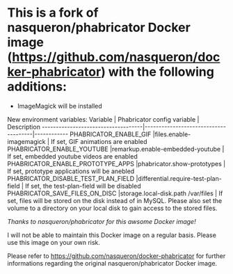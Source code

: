 # This is a fork of nasqueron/phabricator Docker image (https://github.com/nasqueron/docker-phabricator) with the following additions:

* ImageMagick will be installed
 
New environment variables:
Variable                            | Phabricator config variable          | Description
------------------------------------|--------------------------------------|------------
PHABRICATOR_ENABLE_GIF		        |files.enable-imagemagick              | If set, GIF animations are enabled
PHABRICATOR_ENABLE_YOUTUBE          |remarkup.enable-embedded-youtube      | If set, embedded youtube videos are enabled
PHABRICATOR_ENABLE_PROTOTYPE_APPS   |phabricator.show-prototypes           | If set, prototype applications will be anebled
PHABRICATOR_DISABLE_TEST_PLAN_FIELD |differential.require-test-plan-field  | If set, the test-plan-field will be disabled
PHABRICATOR_SAVE_FILES_ON_DISC      |storage.local-disk.path /var/files    | If set, files will be stored on the disk instead of in MySQL. Please also set the volume to a directory on your local disk to gain access to the stored files.

*Thanks to nasqueron/phabricator for this awsome Docker image!*

I will not be able to maintain this Docker image on a regular basis.
Please use this image on your own risk. 

Please refer to https://github.com/nasqueron/docker-phabricator for further informations regarding the original nasqueron/phabricator Docker image.

